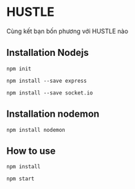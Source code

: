 # HUSTLE

Cùng kết bạn bốn phương với HUSTLE nào

## Installation Nodejs

```
npm init
```

```
npm install --save express
```

```
npm install --save socket.io
```

## Installation nodemon

```
npm install nodemon
```

## How to use

```
npm install
```

```
npm start
```
